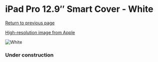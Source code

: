 # iPad Pro 12.9″ Smart Cover - White

[Return to previous page](/ipad_pro129)

[High-resolution image from Apple](https://store.storeimages.cdn-apple.com/8756/as-images.apple.com/is/MLJK2?wid=4500&hei=4500&fmt=png)

<div style="width: 384px"><img src="/everypreview/MLJK2.png" alt="White"></div>

### Under construction
